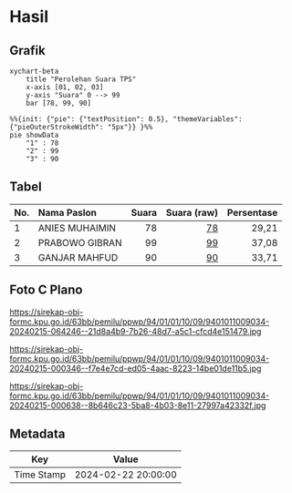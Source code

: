 # Hasil

## Grafik

```mermaid
xychart-beta
    title "Perolehan Suara TPS"
    x-axis [01, 02, 03]
    y-axis "Suara" 0 --> 99
    bar [78, 99, 90]
```

```mermaid
%%{init: {"pie": {"textPosition": 0.5}, "themeVariables": {"pieOuterStrokeWidth": "5px"}} }%%
pie showData
    "1" : 78
    "2" : 99
    "3" : 90
```

## Tabel

| No. | Nama Paslon    | Suara | Suara (raw) | Persentase |
|:--- |:-------------- | -----:| -----------:| ----------:|
| 1   | ANIES MUHAIMIN | 78    | [78][p-1]   | 29,21      |
| 2   | PRABOWO GIBRAN | 99    | [99][p-2]   | 37,08      |
| 3   | GANJAR MAHFUD  | 90    | [90][p-3]   | 33,71      |


[p-1]: https://github.com/gigit-pemilu/pemilu-2024-94-papua-tengah/blob/main/pilpres/hitung-suara/sub/94-papua-tengah/sub/01-nabire/sub/01-nabire/sub/1009-siriwini/sub/034-tps/sub/paslon-1.txt
[p-2]: https://github.com/gigit-pemilu/pemilu-2024-94-papua-tengah/blob/main/pilpres/hitung-suara/sub/94-papua-tengah/sub/01-nabire/sub/01-nabire/sub/1009-siriwini/sub/034-tps/sub/paslon-2.txt
[p-3]: https://github.com/gigit-pemilu/pemilu-2024-94-papua-tengah/blob/main/pilpres/hitung-suara/sub/94-papua-tengah/sub/01-nabire/sub/01-nabire/sub/1009-siriwini/sub/034-tps/sub/paslon-3.txt

## Foto C Plano

https://sirekap-obj-formc.kpu.go.id/63bb/pemilu/ppwp/94/01/01/10/09/9401011009034-20240215-064246--21d8a4b9-7b26-48d7-a5c1-cfcd4e151479.jpg

https://sirekap-obj-formc.kpu.go.id/63bb/pemilu/ppwp/94/01/01/10/09/9401011009034-20240215-000346--f7e4e7cd-ed05-4aac-8223-14be01de11b5.jpg

https://sirekap-obj-formc.kpu.go.id/63bb/pemilu/ppwp/94/01/01/10/09/9401011009034-20240215-000638--8b646c23-5ba8-4b03-8e11-27997a42332f.jpg


## Metadata

| Key        | Value               |
| ---------- | ------------------- |
| Time Stamp | 2024-02-22 20:00:00 |



